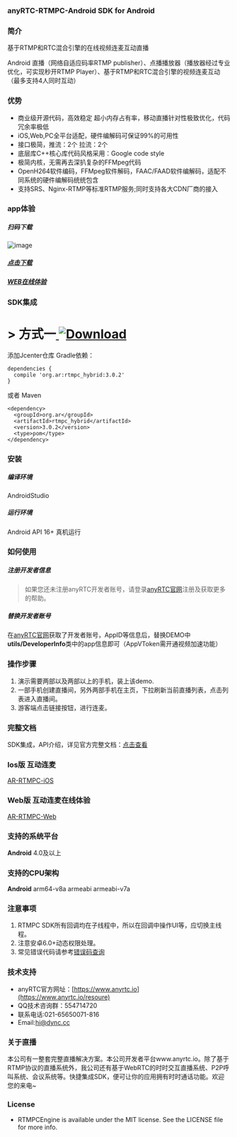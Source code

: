 
### anyRTC-RTMPC-Android SDK for Android
### 简介
基于RTMP和RTC混合引擎的在线视频连麦互动直播

Android 直播（网络自适应码率RTMP publisher）、点播播放器（播放器经过专业优化，可实现秒开RTMP Player）、基于RTMP和RTC混合引擎的视频连麦互动（最多支持4人同时互动）

### 优势
- 商业级开源代码，高效稳定 超小内存占有率，移动直播针对性极致优化，代码冗余率极低 
- iOS,Web,PC全平台适配，硬件编解码可保证99%的可用性
- 接口极简，推流：2个 拉流：2个
- 底层库C++核心库代码风格采用：Google code style
- 极简内核，无需再去深扒复杂的FFMpeg代码
- OpenH264软件编码，FFMpeg软件解码，FAAC/FAAD软件编解码，适配不同系统的硬件编解码统统包含
- 支持SRS、Nginx-RTMP等标准RTMP服务;同时支持各大CDN厂商的接入




### app体验

##### 扫码下载
![image](https://www.pgyer.com/app/qrcode/Zuap)
##### [点击下载](https://www.pgyer.com/Zuap)
##### [WEB在线体验](https://beyond.anyrtc.io/demo/lianmai)

### SDK集成
# > 方式一[ ![Download](https://api.bintray.com/packages/dyncanyrtc/ar_dev/rtmpc/images/download.svg) ](https://bintray.com/dyncanyrtc/ar_dev/rtmpc/_latestVersion)

添加Jcenter仓库 Gradle依赖：

```
dependencies {
  compile 'org.ar:rtmpc_hybrid:3.0.2'
}
```

或者 Maven
```
<dependency>
  <groupId>org.ar</groupId>
  <artifactId>rtmpc_hybrid</artifactId>
  <version>3.0.2</version>
  <type>pom</type>
</dependency>
```

### 安装

##### 编译环境

AndroidStudio

##### 运行环境

Android API 16+
真机运行

### 如何使用

##### 注册开发者信息

>如果您还未注册anyRTC开发者账号，请登录[anyRTC官网](http://www.anyrtc.io)注册及获取更多的帮助。

##### 替换开发者账号
在[anyRTC官网](http://www.anyrtc.io)获取了开发者账号，AppID等信息后，替换DEMO中
**utils/DeveloperInfo**类中的app信息即可（AppVToken需开通视频加速功能）

### 操作步骤

1. 演示需要两部以及两部以上的手机，装上该demo.
2. 一部手机创建直播间，另外两部手机在主页，下拉刷新当前直播列表，点击列表进入直播间。
3. 游客端点击链接按钮，进行连麦。

### 完整文档
SDK集成，API介绍，详见官方完整文档：[点击查看](https://docs.anyrtc.io/v1/RTMPC/android.html)

### Ios版 互动连麦

[AR-RTMPC-iOS](https://github.com/AnyRTC/anyRTC-RTMPC-iOS)

### Web版 互动连麦在线体验

[AR-RTMPC-Web](https://beyond.anyrtc.io/demo/lianmai)


### 支持的系统平台
**Android** 4.0及以上

### 支持的CPU架构
**Android** arm64-v8a  armeabi armeabi-v7a


### 注意事项
1. RTMPC SDK所有回调均在子线程中，所以在回调中操作UI等，应切换主线程。
2. 注意安卓6.0+动态权限处理。
3. 常见错误代码请参考[错误码查询](https://www.anyrtc.io/resoure)


### 技术支持 
- anyRTC官方网址：[https://www.anyrtc.io](https://www.anyrtc.io/resoure)
- QQ技术咨询群：554714720
- 联系电话:021-65650071-816
- Email:hi@dync.cc

### 关于直播

本公司有一整套完整直播解决方案。本公司开发者平台www.anyrtc.io。除了基于RTMP协议的直播系统外，我公司还有基于WebRTC的时时交互直播系统、P2P呼叫系统、会议系统等。快捷集成SDK，便可让你的应用拥有时时通话功能。欢迎您的来电~

### License

- RTMPCEngine is available under the MIT license. See the LICENSE file for more info.





   



 
